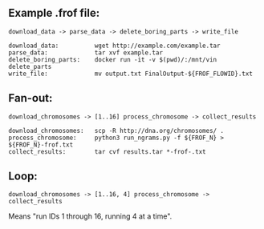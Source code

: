 

## Example .frof file:

```
download_data -> parse_data -> delete_boring_parts -> write_file

download_data: 			wget http://example.com/example.tar
parse_data: 			tar xvf example.tar
delete_boring_parts: 	docker run -it -v $(pwd)/:/mnt/vin delete_parts
write_file:				mv output.txt FinalOutput-${FROF_FLOWID}.txt
```



## Fan-out:

```
download_chromosomes -> [1..16] process_chromosome -> collect_results

download_chromosomes: 	scp -R http://dna.org/chromosomes/ .
process_chromosome:		python3 run_ngrams.py -f ${FROF_N} > ${FROF_N}-frof.txt
collect_results:		tar cvf results.tar *-frof-.txt
```

## Loop:

```
download_chromosomes -> [1..16, 4] process_chromosome -> collect_results
```

Means "run IDs 1 through 16, running 4 at a time".


